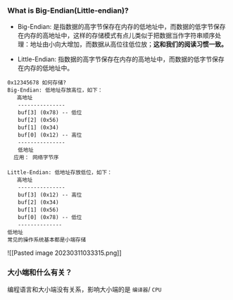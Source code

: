 ### What is Big-Endian(Little-endian)?

- Big-Endian: 是指数据的高字节保存在内存的低地址中，而数据的低字节保存在内存的高地址中，这样的存储模式有点儿类似于把数据当作字符串顺序处理：地址由小向大增加，而数据从高位往低位放；**这和我们的阅读习惯一致。**

- Little-Endian: 指数据的高字节保存在内存的高地址中，而数据的低字节保存在内存的低地址中。

```
0x12345678 如何存储?
Big-Endian: 低地址存放高位，如下：
   高地址
　　---------------
　　buf[3] (0x78) -- 低位
　　buf[2] (0x56)
　　buf[1] (0x34)
　　buf[0] (0x12) -- 高位
　　---------------
　　低地址
  应用： 网络字节序
　　
Little-Endian: 低地址存放低位，如下：
   高地址
　　---------------
　　buf[3] (0x12) -- 高位
　　buf[2] (0x34)
　　buf[1] (0x56)
　　buf[0] (0x78) -- 低位
　　--------------
低地址
常见的操作系统基本都是小端存储

```

![[Pasted image 20230311033315.png]]

### 大小端和什么有关？
编程语言和大小端没有关系，影响大小端的是 `编译器`/ `CPU`
